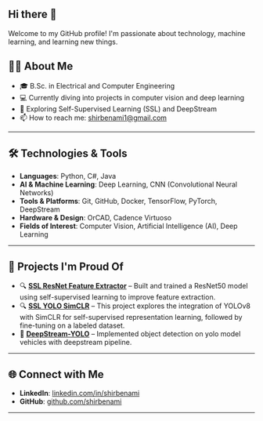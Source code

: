 ## Hi there 👋

Welcome to my GitHub profile! I'm passionate about technology, machine learning, and learning new things.

## 🧑‍💻 About Me  
- 🎓 B.Sc. in Electrical and Computer Engineering  
- 💻 Currently diving into projects in computer vision and deep learning
- 🌱 Exploring Self-Supervised Learning (SSL) and DeepStream  
- 📫 How to reach me: shirbenami1@gmail.com  

---

## 🛠️ Technologies & Tools  
- **Languages**: Python, C#, Java  
- **AI & Machine Learning**: Deep Learning, CNN (Convolutional Neural Networks)  
- **Tools & Platforms**: Git, GitHub, Docker, TensorFlow, PyTorch, DeepStream  
- **Hardware & Design**: OrCAD, Cadence Virtuoso
- **Fields of Interest**: Computer Vision, Artificial Intelligence (AI), Deep Learning 

---

## 🚧 Projects I'm Proud Of  
- 🔍 **[SSL ResNet Feature Extractor](https://github.com/shirbenami/SSL-SimCLR-ResNet)** – Built and trained a ResNet50 model using self-supervised learning to improve feature extraction.
- 🔍 **[SSL YOLO SimCLR](https://github.com/shirbenami/SSL-YOLOv8)** – This project explores the integration of YOLOv8 with SimCLR for self-supervised representation learning, followed by fine-tuning on a labeled dataset.
- 🚗 **[DeepStream-YOLO](https://github.com/shirbenami/DeepStream-YOLO)** – Implemented object detection on yolo model vehicles with deepstream pipeline.  

---

## 🌐 Connect with Me  
- **LinkedIn**: [linkedin.com/in/shirbenami](https://il.linkedin.com/in/shir-ben-ami-8741ab259)  
- **GitHub**: [github.com/shirbenami](https://github.com/shirbenami)  

---


